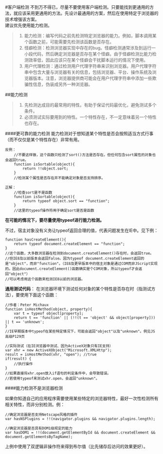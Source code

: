#客户端检测
不到万不得已，尽量不要使用客户端检测。只要能找到更通用的方法，就应该采用更通用的方法。先设计最通用的方案，然后在使用特定于浏览器的技术增强该方案。   
建议优先使用能力检测。

>1. 能力检测：编写代码之前先检测特定浏览器的能力。例如，脚本调用某个函数之前，可能需要先检测该函数是否存在。
>2. 怪癖检测：检测浏览器实现中存在的bug。怪癖检测通常涉及到运行一小段代码，然后确定浏览器是否存在某个怪癖。由于怪癖检测比能力检测效率低，因此应该只在某个怪癖会干扰脚本运行的情况下使用。
>3. 用户代理检测：通过检测用户代理字符串来识别浏览器。用户代理字符串中包含大量与浏览器有关的信息，包括浏览器、平台、操作系统及浏览器版本。注意，浏览器提供商可能会在用户代理字符串中添加一些欺骗性信息，伪装成另外一种浏览器。

##能力检测
>1. 先检测达成目的最常用的特性。有助于保证代码最优化，避免测试多个条件。
>2. 必须测试实际要用到的特性。一个特性存在，不一定意味着另一个特性也存在。

####更可靠的能力检测
能力检测对于想知道某个特性是否会按照适当方式行事（而不仅仅是某个特性存在）非常有用。
    
    反例：
        //不要这样做，这个函数只检测了sort()方法是否存在。但任何包含sort属性的对象也会返回true。
        function isSortable(object){
            return !!object.sort;
        }
        //检测某个属性是否存在并不能确定对象是否支持排序。

    正解：
        //检查sort是不是函数
        function isSortable(object){
            return typeof object.sort == "function";
        }
        //这里的typeof操作符用于确定sort是否是函数

**在可能的情况下，要尽量使用typeof进行能力检测。**

不过，宿主对象没有义务让typeof返回合理的值，代表问题发生在IE中。见下例：

    function hasCreateElement(){
        return typeof document.createElement == "function";
    }
    //这个函数，大多数浏览器在检测到document.createElement()存在时，会返回true。
    //但IE8及以前版本会返回false。因为typeof document.createElement返回的是"object"，而非"function"。（IE8及更早版本中的宿主对象是通过COM而非JScript实现的。因此document.createElement()函数确实是个COM对象，所以typeof才会返回"object"）
    //可以考虑用这个函数来检测IE8以前的浏览器。

**通用测试代码**：
在浏览器环境下测试任何对象的某个特性是否存在时（指测试方法），要使用下面这个函数：
    
    //作者：Peter Michaux
    function isHostMethod(object, property){
        var t = typeof object[property];
        return t == 'function' || (!!(t == 'object' && object[property])) || t == 'unknown'; 
    } 
    //IE早期版本中typeof在某些特定情况下，可能会返回"object"以及"unknown"。例见JS高级P129页

    //实际测试（在IE浏览器中测试、因为ActiveX对象只有IE支持）
    var xhr = new ActiveXObject("Microsoft.XMLHttp");
    result = isHostMethod(xhr, "open"); //true
    if(result) {
        //执行操作
    }
    //如果直接将xhr.open放入if语句的判定条件中，会导致错误。
    //若使用typeof来测试xhr.open，会返回"unknown"。

####能力检测不是浏览器检测

如果你知道自己的应用程序需要使用某些特定的浏览器特性，最好一次性检测所有相关特性，而非分别检测。例：

    //确定浏览器是否支持Netscape风格的插件
    var hasNSPlugins = !!(navigator.plugins && navigator.plugins.length);
    
    //确定浏览器是否具有DOM1级规定的能力
    var hasDOM1 = !!(document.getElementById && document.createElement && document.getElementsByTagName);
    
上例中使用了双逻辑非操作符来得到布尔值（比先储存后访问的效果更好）。









